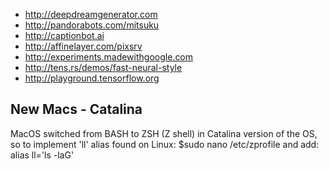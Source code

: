 - http://deepdreamgenerator.com
- http://pandorabots.com/mitsuku
- http://captionbot.ai
- http://affinelayer.com/pixsrv
- http://experiments.madewithgoogle.com
- http://tens.rs/demos/fast-neural-style
- http://playground.tensorflow.org

## New Macs - Catalina
MacOS switched from BASH to ZSH (Z shell) in Catalina version of the OS, so to implement 'll' alias found on Linux:
$sudo nano /etc/zprofile 
and add:
alias ll='ls -laG'

